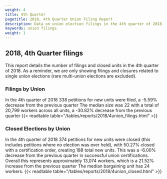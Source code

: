 ```yaml
---
weight: 4
title: 4th Quarter
pagetitle: 2018, 4th Quarter Union Filing Report
description: Data on union election filings in the 4th quarter of 2018
keywords: union filings
weight: 1
---
```


## 2018, 4th Quarter filings

This report details the number of filings and closed units in the 4th quarter of 2018. As a reminder, we are only showing filings and closures related to single union elections (rare multi-union elections are excluded).

### Filings by Union
In the 4th quarter of 2018 338 petitions for new units were filed, a -5.59% decrease from the previous quarter The median size was 22 with a total of 20,799 workers across all units, a -30.82% decrease from the previous quarter
{{< readtable table="/tables/reports/2018/4union_filings.html" >}}

### Closed Elections by Union
In the 4th quarter of 2018 374 petitions for new units were closed (this includes petitions where no election was ever held), with 50.27% closed with a certification order, creating 188 total new units. This was a -6.00% decrease from the previous quarter in successful union certifications. Overall this represents approximately 13,074 workers, which is a 21.52% increase from the previous quarter The median bargaining unit has 24 workers.
{{< readtable table="/tables/reports/2018/4union_closed.html" >}}
